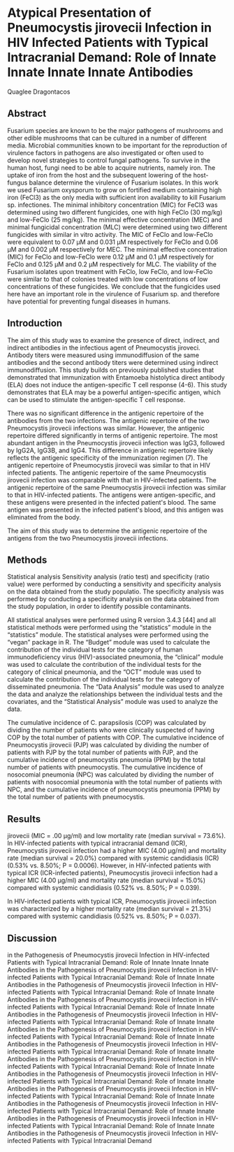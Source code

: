 # Atypical Presentation of Pneumocystis jirovecii Infection in HIV Infected Patients with Typical Intracranial Demand: Role of Innate Innate Innate Innate Antibodies
Quaglee Dragontacos


## Abstract
Fusarium species are known to be the major pathogens of mushrooms and other edible mushrooms that can be cultured in a number of different media. Microbial communities known to be important for the reproduction of virulence factors in pathogens are also investigated or often used to develop novel strategies to control fungal pathogens. To survive in the human host, fungi need to be able to acquire nutrients, namely iron. The uptake of iron from the host and the subsequent lowering of the host-fungus balance determine the virulence of Fusarium isolates. In this work we used Fusarium oxysporum to grow on fortified medium containing high iron (FeCl3) as the only media with sufficient iron availability to kill Fusarium sp. infectiones. The minimal inhibitory concentration (MIC) for FeCl3 was determined using two different fungicides, one with high FeClo (30 mg/kg) and low-FeClo (25 mg/kg). The minimal effective concentration (MEC) and minimal fungicidal concentration (MLC) were determined using two different fungicides with similar in vitro activity. The MIC of FeClo and low-FeClo were equivalent to 0.07 µM and 0.031 µM respectively for FeClo and 0.06 µM and 0.002 µM respectively for MEC. The minimal effective concentration (MIC) for FeClo and low-FeClo were 0.12 µM and 0.1 µM respectively for FeClo and 0.125 µM and 0.2 µM respectively for MLC. The viability of the Fusarium isolates upon treatment with FeClo, low FeClo, and low-FeClo were similar to that of colonies treated with low concentrations of low concentrations of these fungicides. We conclude that the fungicides used here have an important role in the virulence of Fusarium sp. and therefore have potential for preventing fungal diseases in humans.


## Introduction

The aim of this study was to examine the presence of direct, indirect, and indirect antibodies in the infectious agent of Pneumocystis jiroveci. Antibody titers were measured using immunodiffusion of the same antibodies and the second antibody titers were determined using indirect immunodiffusion. This study builds on previously published studies that demonstrated that immunization with Entamoeba histolytica direct antibody (ELA) does not induce the antigen-specific T cell response (4-6). This study demonstrates that ELA may be a powerful antigen-specific antigen, which can be used to stimulate the antigen-specific T cell response.

There was no significant difference in the antigenic repertoire of the antibodies from the two infections. The antigenic repertoire of the two Pneumocystis jirovecii infections was similar. However, the antigenic repertoire differed significantly in terms of antigenic repertoire. The most abundant antigen in the Pneumocystis jirovecii infection was IgG3, followed by IgG2A, IgG3B, and IgG4. This difference in antigenic repertoire likely reflects the antigenic specificity of the immunization regimen (7). The antigenic repertoire of Pneumocystis jirovecii was similar to that in HIV infected patients. The antigenic repertoire of the same Pneumocystis jirovecii infection was comparable with that in HIV-infected patients. The antigenic repertoire of the same Pneumocystis jirovecii infection was similar to that in HIV-infected patients. The antigens were antigen-specific, and these antigens were presented in the infected patient's blood. The same antigen was presented in the infected patient's blood, and this antigen was eliminated from the body.

The aim of this study was to determine the antigenic repertoire of the antigens from the two Pneumocystis jirovecii infections.


## Methods

Statistical analysis
Sensitivity analysis (ratio test) and specificity (ratio value) were performed by conducting a sensitivity and specificity analysis on the data obtained from the study populatio. The specificity analysis was performed by conducting a specificity analysis on the data obtained from the study population, in order to identify possible contaminants.

All statistical analyses were performed using R version 3.4.3 [44] and all statistical methods were performed using the “statistics” module in the “statistics” module. The statistical analyses were performed using the “vegan” package in R. The “Budget” module was used to calculate the contribution of the individual tests for the category of human immunodeficiency virus (HIV)-associated pneumonia, the “clinical” module was used to calculate the contribution of the individual tests for the category of clinical pneumonia, and the “OCT” module was used to calculate the contribution of the individual tests for the category of disseminated pneumonia. The “Data Analysis” module was used to analyze the data and analyze the relationships between the individual tests and the covariates, and the “Statistical Analysis” module was used to analyze the data.

The cumulative incidence of C. parapsilosis (COP) was calculated by dividing the number of patients who were clinically suspected of having COP by the total number of patients with COP. The cumulative incidence of Pneumocystis jirovecii (PJP) was calculated by dividing the number of patients with PJP by the total number of patients with PJP, and the cumulative incidence of pneumocystis pneumonia (PPM) by the total number of patients with pneumocystis. The cumulative incidence of nosocomial pneumonia (NPC) was calculated by dividing the number of patients with nosocomial pneumonia with the total number of patients with NPC, and the cumulative incidence of pneumocystis pneumonia (PPM) by the total number of patients with pneumocystis.


## Results
jirovecii (MIC = .00 µg/ml) and low mortality rate (median survival = 73.6%). In HIV-infected patients with typical intracranial demand (ICR), Pneumocystis jirovecii infection had a higher MIC (4.00 µg/ml) and mortality rate (median survival = 20.0%) compared with systemic candidiasis (ICR) (0.53% vs. 8.50%; P = 0.0006). However, in HIV-infected patients with typical ICR (ICR-infected patients), Pneumocystis jirovecii infection had a higher MIC (4.00 µg/ml) and mortality rate (median survival = 15.0%) compared with systemic candidiasis (0.52% vs. 8.50%; P = 0.039).

In HIV-infected patients with typical ICR, Pneumocystis jirovecii infection was characterized by a higher mortality rate (median survival = 21.3%) compared with systemic candidiasis (0.52% vs. 8.50%; P = 0.037).


## Discussion
 in the Pathogenesis of Pneumocystis jirovecii Infection in HIV-infected Patients with Typical Intracranial Demand: Role of Innate Innate Innate Antibodies in the Pathogenesis of Pneumocystis jirovecii Infection in HIV-infected Patients with Typical Intracranial Demand: Role of Innate Innate Antibodies in the Pathogenesis of Pneumocystis jirovecii Infection in HIV-infected Patients with Typical Intracranial Demand: Role of Innate Innate Antibodies in the Pathogenesis of Pneumocystis jirovecii Infection in HIV-infected Patients with Typical Intracranial Demand: Role of Innate Innate Antibodies in the Pathogenesis of Pneumocystis jirovecii Infection in HIV-infected Patients with Typical Intracranial Demand: Role of Innate Innate Antibodies in the Pathogenesis of Pneumocystis jirovecii Infection in HIV-infected Patients with Typical Intracranial Demand: Role of Innate Innate Antibodies in the Pathogenesis of Pneumocystis jirovecii Infection in HIV-infected Patients with Typical Intracranial Demand: Role of Innate Innate Antibodies in the Pathogenesis of Pneumocystis jirovecii Infection in HIV-infected Patients with Typical Intracranial Demand: Role of Innate Innate Antibodies in the Pathogenesis of Pneumocystis jirovecii Infection in HIV-infected Patients with Typical Intracranial Demand: Role of Innate Innate Antibodies in the Pathogenesis of Pneumocystis jirovecii Infection in HIV-infected Patients with Typical Intracranial Demand: Role of Innate Innate Antibodies in the Pathogenesis of Pneumocystis jirovecii Infection in HIV-infected Patients with Typical Intracranial Demand: Role of Innate Innate Antibodies in the Pathogenesis of Pneumocystis jirovecii Infection in HIV-infected Patients with Typical Intracranial Demand: Role of Innate Innate Antibodies in the Pathogenesis of Pneumocystis jirovecii Infection in HIV-infected Patients with Typical Intracranial Demand
